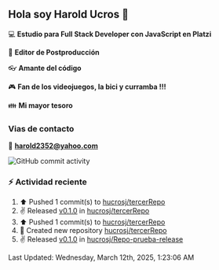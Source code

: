 ## Hola soy Harold Ucros 👋

:computer: **Estudio para Full Stack Developer con JavaScript en Platzi**

:pencil: **Editor de Postproducción**

:eyeglasses: **Amante del código**

:video_game: **Fan de los videojuegos, la bici y curramba !!!**

:family: **Mi mayor tesoro**

### Vias de contacto

:email: **harold2352@yahoo.com**

![GitHub commit activity](https://img.shields.io/github/commit-activity/m/hucrosj/hucrosj)

### :zap: Actividad reciente
<!--RECENT_ACTIVITY:start-->
1. ⬆️ Pushed 1 commit(s) to [hucrosj/tercerRepo](https://github.com/hucrosj/tercerRepo)<br>
2. ✌️ Released [v0.1.0](https://github.com/hucrosj/tercerRepo/releases/tag/v0.1.0) in [hucrosj/tercerRepo](https://github.com/hucrosj/tercerRepo)<br>
3. ⬆️ Pushed 1 commit(s) to [hucrosj/tercerRepo](https://github.com/hucrosj/tercerRepo)<br>
4. 📔 Created new repository [hucrosj/tercerRepo](https://github.com/hucrosj/tercerRepo)<br>
5. ✌️ Released [v0.1.0](https://github.com/hucrosj/Repo-prueba-release/releases/tag/v0.1.0) in [hucrosj/Repo-prueba-release](https://github.com/hucrosj/Repo-prueba-release)<br>
<!--RECENT_ACTIVITY:end-->
<!--RECENT_ACTIVITY:last_update-->
Last Updated: Wednesday, March 12th, 2025, 1:23:06 AM
<!--RECENT_ACTIVITY:last_update_end-->
